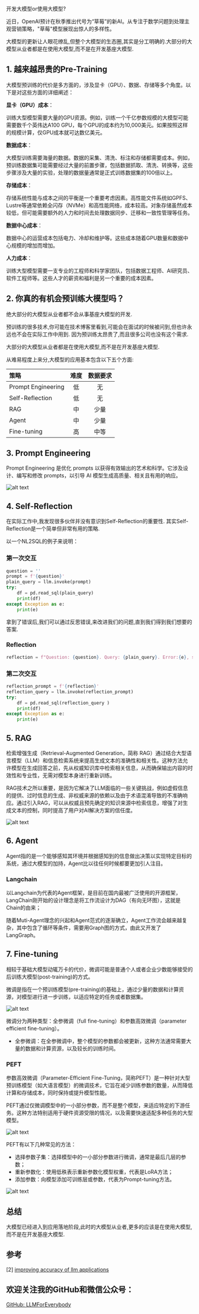 开发大模型or使用大模型?

近日，OpenAI预计在秋季推出代号为“草莓”的新AI。从专注于数学问题到处理主观营销策略，"草莓"模型展现出惊人的多样性。

大模型的更新让人眼花缭乱,但整个大模型的生态圈,其实是分工明确的.大部分的大模型从业者都是在使用大模型,而不是在开发基座大模型.

## 1. 越来越昂贵的Pre-Training

大模型预训练的代价是多方面的，涉及显卡（GPU）、数据、存储等多个角度。以下是对这些方面的详细阐述：

**显卡（GPU）成本**：

训练大型模型需要大量的GPU资源。例如，训练一个千亿参数规模的大模型可能需要数千个英伟达A100 GPU，每个GPU的成本约为10,000美元。如果按照这样的规模计算，仅GPU成本就可达数亿美元。

**数据成本**：

大模型训练需要海量的数据。数据的采集、清洗、标注和存储都需要成本。例如，预训练数据集可能需要经过大量的前置步骤，包括数据抓取、清洗、转换等，这些步骤涉及大量的实验，处理的数据量通常是正式训练数据集的100倍以上。

**存储成本**：

存储系统性能与成本之间的平衡是一个重要考虑因素。高性能文件系统如GPFS、Lustre等通常依赖全闪存（NVMe）和高性能网络，成本较高。对象存储虽然成本较低，但可能需要额外的人力和时间去处理数据同步、迁移和一致性管理等任务。

**数据中心成本**：

数据中心的运营成本包括电力、冷却和维护等。这些成本随着GPU数量和数据中心规模的增加而增加。

**人力成本**：

训练大型模型需要一支专业的工程师和科学家团队，包括数据工程师、AI研究员、软件工程师等。这些人才的薪资和福利是另一个重要的成本因素。

## 2. 你真的有机会预训练大模型吗？

绝大部分的大模型从业者都不会从事基座大模型的开发.

预训练的很多技术,你可能在技术博客里看到,可能会在面试的时候被问到,但也许永远也不会在实际工作中用到. 因为预训练太昂贵了,而且很多公司也没有这个需求.

大部分的大模型从业者都是在使用大模型,而不是在开发基座大模型.

从难易程度上来分,大模型的应用基本包含以下五个方面:

| 策略 | 难度| 数据要求|
| :--- |:----:| :----: |
| Prompt Engineering|低|无|
| Self-Reflection |低| 无|
| RAG|中|少量|
| Agent|中|少量|
| Fine-tuning |高|中等|

## 3. Prompt Engineering
Prompt Engineering 是优化 prompts 以获得有效输出的艺术和科学。它涉及设计、编写和修改 prompts，以引导 AI 模型生成高质量、相关且有用的响应。

![alt text](assest/开发大模型or使用大模型/3.PNG)

## 4. Self-Reflection

在实际工作中,我发现很多伙伴并没有意识到Self-Reflection的重要性. 其实Self-Reflection是一个简单但非常有用的策略.

以一个NL2SQL的例子来说明：

### 第一次交互
```python
question = ''
prompt = f'{question}'
plain_query = llm.invoke(prompt)
try:
    df = pd.read_sql(plain_query)
    print(df)
except Exception as e:
    print(e)
```
拿到了错误后,我们可以通过反思错误,来改进我们的问题,直到我们得到我们想要的答案.

### Reflection

```python
reflection = f"Question: {question}. Query: {plain_query}. Error:{e}, so it cannot answer the question. Write a corrected sqlite query."
```

### 第二次交互

```python
reflection_prompt = f'{reflection}'
reflection_query = llm.invoke(reflection_prompt)
try:
    df = pd.read_sql(reflection_query )
    print(df)
except Exception as e:
    print(e)
```

## 5. RAG

检索增强生成（Retrieval-Augmented Generation，简称 RAG）通过结合大型语言模型（LLM）和信息检索系统来提高生成文本的准确性和相关性。这种方法允许模型在生成回答之前，先从权威知识库中检索相关信息，从而确保输出内容的时效性和专业性，无需对模型本身进行重新训练。

RAG技术之所以重要，是因为它解决了LLM面临的一些关键挑战，例如虚假信息的提供、过时信息的生成、非权威来源的依赖以及由于术语混淆导致的不准确响应。通过引入RAG，可以从权威且预先确定的知识来源中检索信息，增强了对生成文本的控制，同时提高了用户对AI解决方案的信任度。

![alt text](assest/开发大模型or使用大模型/8.PNG)

## 6. Agent

Agent指的是一个能够感知其环境并根据感知到的信息做出决策以实现特定目标的系统，通过大模型的加持，Agent比以往任何时候都要更加引人注目。

### Langchain
以Langchain为代表的Agent框架，是目前在国内最被广泛使用的开源框架，LangChain刚开始的设计理念是将工作流设计为DAG（有向无环图），这就是Chain的由来；

随着Muti-Agent理念的兴起和Agent范式的逐渐确立，Agent工作流会越来越复杂，其中包含了循环等条件，需要用Graph图的方式，由此又开发了LangGraph。

## 7. Fine-tuning

相较于基础大模型动辄万卡的代价，微调可能是普通个人或者企业少数能够接受的后训练大模型(post-training)的方式。

微调是指在一个预训练模型(pre-training)的基础上，通过少量的数据和计算资源，对模型进行进一步训练，以适应特定的任务或者数据集。

![alt text](assest/开发大模型or使用大模型/微调/0.png)

微调分为两种类型：全参微调（full fine-tuning）和参数高效微调（parameter efficient fine-tuning）。

- 全参微调：在全参微调中，整个模型的参数都会被更新，这种方法通常需要大量的数据和计算资源，以及较长的训练时间。

### PEFT

参数高效微调（Parameter-Efficient Fine-Tuning，简称PEFT）是一种针对大型预训练模型（如大语言模型）的微调技术，它旨在减少训练参数的数量，从而降低计算和存储成本，同时保持或提升模型性能。

PEFT通过仅微调模型中的一小部分参数，而不是整个模型，来适应特定的下游任务。这种方法特别适用于硬件资源受限的情况，以及需要快速适配多种任务的大型模型。

![alt text](assest/开发大模型or使用大模型/微调/12.png)

PEFT有以下几种常见的方法：
- 选择参数子集：选择模型中的一小部分参数进行微调，通常是最后几层的参数；
- 重新参数化：使用低秩表示重新参数化模型权重，代表是LoRA方法；
- 添加参数：向模型添加可训练层或参数，代表为Prompt-tuning方法。

![alt text](assest/开发大模型or使用大模型/微调/13.png)

## 总结
大模型已经进入到应用落地阶段,此时的大模型从业者,更多的应该是在使用大模型,而不是在开发基座大模型.


## 参考

<div id="refer-anchor-1"></div>

[2] [improving accuracy of llm applications](https://learn.deeplearning.ai/courses/improving-accuracy-of-llm-applications/lesson/4/create-an-evaluation)

## 欢迎关注我的GitHub和微信公众号：

[GitHub: LLMForEverybody](https://github.com/luhengshiwo/LLMForEverybody)